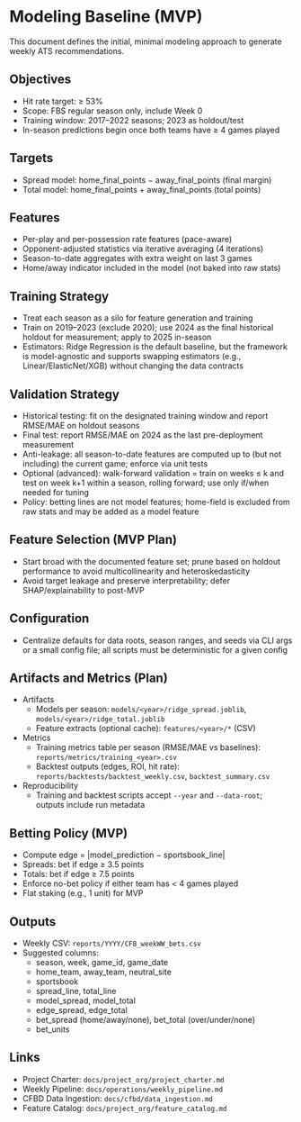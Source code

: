 # Modeling Baseline (MVP)

This document defines the initial, minimal modeling approach to generate weekly ATS recommendations.

## Objectives

- Hit rate target: ≥ 53%
- Scope: FBS regular season only, include Week 0
- Training window: 2017–2022 seasons; 2023 as holdout/test
- In-season predictions begin once both teams have ≥ 4 games played

## Targets

- Spread model: home_final_points − away_final_points (final margin)
- Total model: home_final_points + away_final_points (total points)

## Features

- Per-play and per-possession rate features (pace-aware)
- Opponent-adjusted statistics via iterative averaging (4 iterations)
- Season-to-date aggregates with extra weight on last 3 games
- Home/away indicator included in the model (not baked into raw stats)

## Training Strategy

- Treat each season as a silo for feature generation and training
- Train on 2019–2023 (exclude 2020); use 2024 as the final historical holdout for
  measurement; apply to 2025 in-season
- Estimators: Ridge Regression is the default baseline, but the framework is
  model-agnostic and supports swapping estimators (e.g., Linear/ElasticNet/XGB)
  without changing the data contracts

## Validation Strategy

- Historical testing: fit on the designated training window and report RMSE/MAE on holdout seasons
- Final test: report RMSE/MAE on 2024 as the last pre-deployment measurement
- Anti-leakage: all season-to-date features are computed up to (but not including)
  the current game; enforce via unit tests
- Optional (advanced): walk-forward validation = train on weeks ≤ k and test on
  week k+1 within a season, rolling forward; use only if/when needed for tuning
- Policy: betting lines are not model features; home-field is excluded from raw
  stats and may be added as a model feature

## Feature Selection (MVP Plan)

- Start broad with the documented feature set; prune based on holdout performance
  to avoid multicollinearity and heteroskedasticity
- Avoid target leakage and preserve interpretability; defer SHAP/explainability to post-MVP

## Configuration

- Centralize defaults for data roots, season ranges, and seeds via CLI args or a
  small config file; all scripts must be deterministic for a given config

## Artifacts and Metrics (Plan)

- Artifacts
  - Models per season: `models/<year>/ridge_spread.joblib`, `models/<year>/ridge_total.joblib`
  - Feature extracts (optional cache): `features/<year>/*` (CSV)
- Metrics
  - Training metrics table per season (RMSE/MAE vs baselines): `reports/metrics/training_<year>.csv`
  - Backtest outputs (edges, ROI, hit rate): `reports/backtests/backtest_weekly.csv`, `backtest_summary.csv`
- Reproducibility
  - Training and backtest scripts accept `--year` and `--data-root`; outputs include run metadata

## Betting Policy (MVP)

- Compute edge = |model_prediction − sportsbook_line|
- Spreads: bet if edge ≥ 3.5 points
- Totals: bet if edge ≥ 7.5 points
- Enforce no-bet policy if either team has < 4 games played
- Flat staking (e.g., 1 unit) for MVP

## Outputs

- Weekly CSV: `reports/YYYY/CFB_weekWW_bets.csv`
- Suggested columns:
  - season, week, game_id, game_date
  - home_team, away_team, neutral_site
  - sportsbook
  - spread_line, total_line
  - model_spread, model_total
  - edge_spread, edge_total
  - bet_spread (home/away/none), bet_total (over/under/none)
  - bet_units

## Links

- Project Charter: `docs/project_org/project_charter.md`
- Weekly Pipeline: `docs/operations/weekly_pipeline.md`
- CFBD Data Ingestion: `docs/cfbd/data_ingestion.md`
- Feature Catalog: `docs/project_org/feature_catalog.md`
